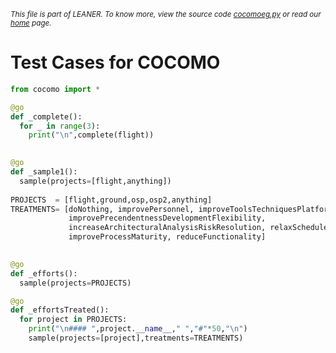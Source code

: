 <small>_This file is part of LEANER. To know more, view the source code [cocomoeg.py](../src/cocomoeg.py) or read our [home](https://github.com/ai-se/cocomo) page._</small>

# Test Cases for COCOMO

````python
from cocomo import *

@go
def _complete():
  for _ in range(3):
    print("\n",complete(flight))
    

@go
def _sample1():
  sample(projects=[flight,anything]) 
 
PROJECTS  = [flight,ground,osp,osp2,anything]
TREATMENTS= [doNothing, improvePersonnel, improveToolsTechniquesPlatform,
             improvePrecendentnessDevelopmentFlexibility, 
             increaseArchitecturalAnalysisRiskResolution, relaxSchedule,
             improveProcessMaturity, reduceFunctionality]
             

@go
def _efforts():
  sample(projects=PROJECTS)

@go
def _effortsTreated():
  for project in PROJECTS:
    print("\n#### ",project.__name__," ","#"*50,"\n")
    sample(projects=[project],treatments=TREATMENTS)
 
````
